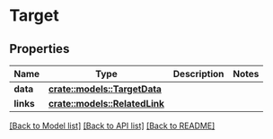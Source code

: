 # Target

## Properties

Name | Type | Description | Notes
------------ | ------------- | ------------- | -------------
**data** | [**crate::models::TargetData**](Target_data.md) |  | 
**links** | [**crate::models::RelatedLink**](RelatedLink.md) |  | 

[[Back to Model list]](../README.md#documentation-for-models) [[Back to API list]](../README.md#documentation-for-api-endpoints) [[Back to README]](../README.md)


